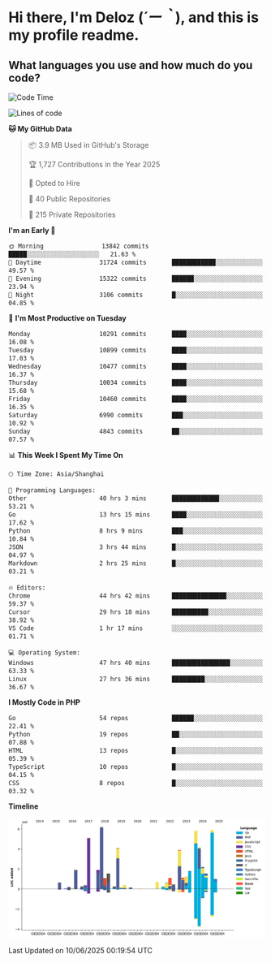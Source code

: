 # **Hi there, I'm Deloz (*´ー｀*), and this is my profile readme.**

## **What languages you use and how much do you code?**

<!--START_SECTION:waka-->
![Code Time](http://img.shields.io/badge/Code%20Time-6%2C595%20hrs%2040%20mins-blue)

![Lines of code](https://img.shields.io/badge/From%20Hello%20World%20I%27ve%20Written-56.2%20million%20lines%20of%20code-blue)

**🐱 My GitHub Data** 

> 📦 3.9 MB Used in GitHub's Storage 
 > 
> 🏆 1,727 Contributions in the Year 2025
 > 
> 💼 Opted to Hire
 > 
> 📜 40 Public Repositories 
 > 
> 🔑 215 Private Repositories 
 > 
**I'm an Early 🐤** 

```text
🌞 Morning                13842 commits       █████░░░░░░░░░░░░░░░░░░░░   21.63 % 
🌆 Daytime                31724 commits       ████████████░░░░░░░░░░░░░   49.57 % 
🌃 Evening                15322 commits       ██████░░░░░░░░░░░░░░░░░░░   23.94 % 
🌙 Night                  3106 commits        █░░░░░░░░░░░░░░░░░░░░░░░░   04.85 % 
```
📅 **I'm Most Productive on Tuesday** 

```text
Monday                   10291 commits       ████░░░░░░░░░░░░░░░░░░░░░   16.08 % 
Tuesday                  10899 commits       ████░░░░░░░░░░░░░░░░░░░░░   17.03 % 
Wednesday                10477 commits       ████░░░░░░░░░░░░░░░░░░░░░   16.37 % 
Thursday                 10034 commits       ████░░░░░░░░░░░░░░░░░░░░░   15.68 % 
Friday                   10460 commits       ████░░░░░░░░░░░░░░░░░░░░░   16.35 % 
Saturday                 6990 commits        ███░░░░░░░░░░░░░░░░░░░░░░   10.92 % 
Sunday                   4843 commits        ██░░░░░░░░░░░░░░░░░░░░░░░   07.57 % 
```


📊 **This Week I Spent My Time On** 

```text
🕑︎ Time Zone: Asia/Shanghai

💬 Programming Languages: 
Other                    40 hrs 3 mins       █████████████░░░░░░░░░░░░   53.21 % 
Go                       13 hrs 15 mins      ████░░░░░░░░░░░░░░░░░░░░░   17.62 % 
Python                   8 hrs 9 mins        ███░░░░░░░░░░░░░░░░░░░░░░   10.84 % 
JSON                     3 hrs 44 mins       █░░░░░░░░░░░░░░░░░░░░░░░░   04.97 % 
Markdown                 2 hrs 25 mins       █░░░░░░░░░░░░░░░░░░░░░░░░   03.21 % 

🔥 Editors: 
Chrome                   44 hrs 42 mins      ███████████████░░░░░░░░░░   59.37 % 
Cursor                   29 hrs 18 mins      ██████████░░░░░░░░░░░░░░░   38.92 % 
VS Code                  1 hr 17 mins        ░░░░░░░░░░░░░░░░░░░░░░░░░   01.71 % 

💻 Operating System: 
Windows                  47 hrs 40 mins      ████████████████░░░░░░░░░   63.33 % 
Linux                    27 hrs 36 mins      █████████░░░░░░░░░░░░░░░░   36.67 % 
```

**I Mostly Code in PHP** 

```text
Go                       54 repos            ██████░░░░░░░░░░░░░░░░░░░   22.41 % 
Python                   19 repos            ██░░░░░░░░░░░░░░░░░░░░░░░   07.88 % 
HTML                     13 repos            █░░░░░░░░░░░░░░░░░░░░░░░░   05.39 % 
TypeScript               10 repos            █░░░░░░░░░░░░░░░░░░░░░░░░   04.15 % 
CSS                      8 repos             █░░░░░░░░░░░░░░░░░░░░░░░░   03.32 % 
```



**Timeline**

![Lines of Code chart](https://raw.githubusercontent.com/deloz/deloz/main/assets/bar_graph.png)


 Last Updated on 10/06/2025 00:19:54 UTC
<!--END_SECTION:waka-->
